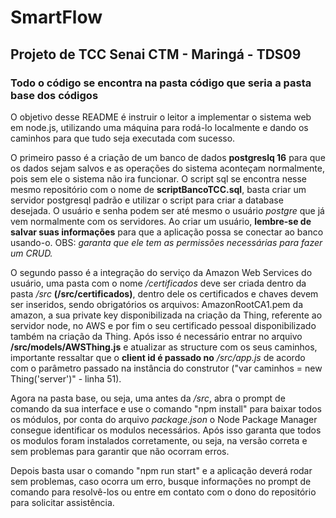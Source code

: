 # SmartFlow
## Projeto de TCC Senai CTM - Maringá - TDS09

### Todo o código se encontra na pasta código que seria a pasta base dos códigos

 O objetivo desse README é instruir o leitor a implementar o sistema web em node.js, utilizando uma máquina para rodá-lo localmente e dando os caminhos para que tudo seja executada com sucesso.

 O primeiro passo é a criação de um banco de dados **postgreslq 16** para que os dados sejam salvos e as operações do sistema aconteçam normalmente, pois sem ele o sistema não ira funcionar. O script sql se encontra nesse mesmo repositório com o nome de **scriptBancoTCC.sql**, basta criar um servidor postgresql padrão e utilizar o script para criar a database desejada. O usuário e senha podem ser até mesmo o usuário *postgre* que já vem normalmente com os servidores. Ao criar um usuário, **lembre-se de salvar suas informações** para que a aplicação possa se conectar ao banco usando-o. OBS: *garanta que ele tem as permissões necessárias para fazer um CRUD.*

 O segundo passo é a integração do serviço da Amazon Web Services do usuário, uma pasta com o nome */certificados* deve ser criada dentro da pasta */src* **(/src/certificados)**, dentro dele os certificados e chaves devem ser inseridos, sendo obrigatórios os arquivos: AmazonRootCA1.pem da amazon, a sua private key disponibilizada na criação da Thing, referente ao servidor node, no AWS e por fim o seu certificado pessoal disponibilizado também na criação da Thing. Após isso é necessário entrar no arquivo **/src/models/AWSThing.js** e atualizar as structure com os seus caminhos, importante ressaltar que o **client id é passado no** */src/app.js* de acordo com o parâmetro passado na instância do construtor ("var caminhos = new Thing('server')" - linha 51).

 Agora na pasta base, ou seja, uma antes da */src*, abra o prompt de comando da sua interface e use o comando "npm install" para baixar todos os módulos, por conta do arquivo *package.json* o Node Package Manager consegue identificar os modulos necessários. Após isso garanta que todos os modulos foram instalados corretamente, ou seja, na versão correta e sem problemas para garantir que não ocorram erros.

 Depois basta usar o comando "npm run start" e a aplicação deverá rodar sem problemas, caso ocorra um erro, busque informações no prompt de comando para resolvê-los ou entre em contato com o dono do repositório para solicitar assistência.
